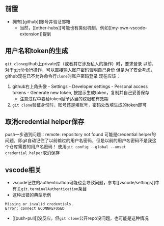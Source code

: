 ## 前置
- 拥有[[github]]账号并验证邮箱
  - 当然，[[other-hubs]]可能也有类似机制，例如[[my-own-vscode-extension]]提到
## 用户名和token的生成
`git clone`github上private库（或者其它涉及私人的操作）时，要求登录
以前，对于`git`命令行操作，可以直接输入账户密码验明自己身份
但是为了安全考虑，github现在已不允许命令行`clone`时账户密码登录
现在应该：
1. github右上角头像 - Settings - Developer settings - Personal access tokens - Generate new token, 按提示生成token，复制并自己妥善保存
    - 注意过程中要给token赋予适当的权限和有效期
2. `git clone`验证身份时，账号还是填账号，密码处改填生成的token即可
## 取消credential helper保存
push一步遇到问题：remote: repository not found
可能是credential helper的问题，即git自动记住了以前输过的用户名密码，但是以前的用户名密码不是我这个仓库需要的用户名密码！
使用`git config --global --unset credential.helper`取消保存
## vscode相关
- vscode记住的authentication可能也会导致问题，参考[[vscode/settings]]中有关`git.terminalAuthentication`条目
- 这种出错的典型示例
```text
Missing or invalid credentials.
Error: connect ECONNREFUSED
```
- [[push-pull]]没反应，但`git clone`公开repo没问题，也可能是这种情况